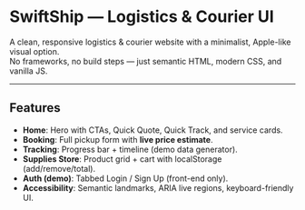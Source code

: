 # SwiftShip — Logistics & Courier UI

A clean, responsive logistics & courier website with a minimalist, Apple-like visual option.  
No frameworks, no build steps — just semantic HTML, modern CSS, and vanilla JS.

---

## Features

- **Home**: Hero with CTAs, Quick Quote, Quick Track, and service cards.
- **Booking**: Full pickup form with **live price estimate**.
- **Tracking**: Progress bar + timeline (demo data generator).
- **Supplies Store**: Product grid + cart with localStorage (add/remove/total).
- **Auth (demo)**: Tabbed Login / Sign Up (front-end only).
- **Accessibility**: Semantic landmarks, ARIA live regions, keyboard-friendly UI.


